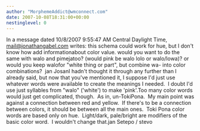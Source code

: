 ```yaml
---
author: "MorphemeAddict@wmconnect.com"
date: 2007-10-08T18:31:00+00:00
nestinglevel: 0
---
```

In a message dated 10/8/2007 9:55:47 AM Central Daylight Time, [mail@jonathangabel.com](mailto://mail@jonathangabel.com) writes:
this schema could work for hue, but I don't know how add informationabout color value. would you want to do the same with walo and pimejatoo? (would pink be walo lolo or walo/lowa)? or would you keep walofor "white thing or part", but combine wa- into color combinations?  jan JosanI hadn't thought it through any further than I already said, but now that you've mentioned it, I suppose I'd just use whatever words were available to create the meanings I needed.  I doubt I'd use just syllables from "walo" ('white') to make 'pink'.Too many color words would just get complicated, though.  As in, un-TokiPona.  My main point was against a connection between red and yellow.  If there's to be a connection between colors, it should be between all the main ones.  Toki Pona color words are based only on hue.  Light/dark, pale/bright are modifiers of the basic color word.  I wouldn't change that.jan Setepo / stevo